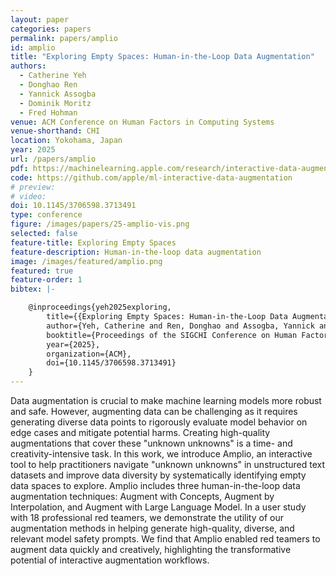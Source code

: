 ```yaml
---
layout: paper
categories: papers
permalink: papers/amplio
id: amplio
title: "Exploring Empty Spaces: Human-in-the-Loop Data Augmentation"
authors: 
  - Catherine Yeh
  - Donghao Ren
  - Yannick Assogba
  - Dominik Moritz
  - Fred Hohman
venue: ACM Conference on Human Factors in Computing Systems
venue-shorthand: CHI
location: Yokohama, Japan
year: 2025
url: /papers/amplio
pdf: https://machinelearning.apple.com/research/interactive-data-augmentation
code: https://github.com/apple/ml-interactive-data-augmentation
# preview: 
# video: 
doi: 10.1145/3706598.3713491
type: conference
figure: /images/papers/25-amplio-vis.png
selected: false
feature-title: Exploring Empty Spaces
feature-description: Human-in-the-loop data augmentation
image: /images/featured/amplio.png
featured: true
feature-order: 1
bibtex: |-

    @inproceedings{yeh2025exploring,
        title={{Exploring Empty Spaces: Human-in-the-Loop Data Augmentation}},
        author={Yeh, Catherine and Ren, Donghao and Assogba, Yannick and Moritz, Dominik and Hohman, Fred},
        booktitle={Proceedings of the SIGCHI Conference on Human Factors in Computing Systems},
        year={2025},
        organization={ACM},
        doi={10.1145/3706598.3713491}
    }
---
```


Data augmentation is crucial to make machine learning models more robust and safe. However, augmenting data can be challenging as it requires generating diverse data points to rigorously evaluate model behavior on edge cases and mitigate potential harms.
Creating high-quality augmentations that cover these "unknown unknowns" is a time- and creativity-intensive task.
In this work, we introduce Amplio, an interactive tool to help practitioners navigate "unknown unknowns" in unstructured text datasets and improve data diversity by systematically identifying empty data spaces to explore.
Amplio includes three human-in-the-loop data augmentation techniques: Augment with Concepts, Augment by Interpolation, and Augment with Large Language Model.
In a user study with 18 professional red teamers, we demonstrate the utility of our augmentation methods in helping generate high-quality, diverse, and relevant model safety prompts.
We find that Amplio enabled red teamers to augment data quickly and creatively, highlighting the transformative potential of interactive augmentation workflows.
